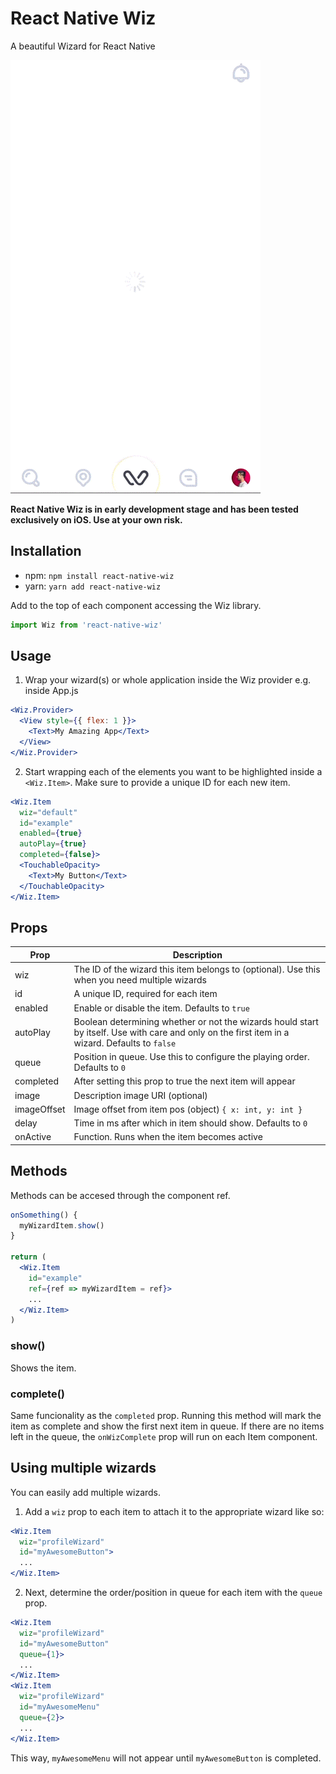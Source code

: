 # React Native Wiz
A beautiful Wizard for React Native

![test](example/wiz.gif)

**React Native Wiz is in early development stage and has been tested exclusively on iOS. Use at your own risk.**
 
Installation
--- 
* npm: `npm install react-native-wiz`
* yarn: `yarn add react-native-wiz`

Add to the top of each component accessing the Wiz library.

```jsx
import Wiz from 'react-native-wiz'
```
 
Usage
---

1. Wrap your wizard(s) or whole application inside the Wiz provider e.g. inside App.js
```jsx
<Wiz.Provider>
  <View style={{ flex: 1 }}>
    <Text>My Amazing App</Text>
  </View>
</Wiz.Provider>
```

2. Start wrapping each of the elements you want to be highlighted inside a `<Wiz.Item>`. Make sure to provide a unique ID for each new item.
```jsx
<Wiz.Item
  wiz="default"
  id="example"
  enabled={true}
  autoPlay={true}
  completed={false}>
  <TouchableOpacity>
    <Text>My Button</Text>
  </TouchableOpacity>
</Wiz.Item>
```

Props
---

| Prop          | Description   |
| ------------- | ------------- |
| wiz           | The ID of the wizard this item belongs to (optional). Use this when you need multiple wizards |
| id            | A unique ID, required for each item |
| enabled       | Enable or disable the item. Defaults to `true` |
| autoPlay      | Boolean determining whether or not the wizards hould start by itself. Use with care and only on the first item in a wizard. Defaults to `false` | 
| queue         | Position in queue. Use this to configure the playing order. Defaults to `0` |
| completed     | After setting this prop to true the next item will appear |
| image         | Description image URI (optional) |
| imageOffset   | Image offset from item pos (object) `{ x: int, y: int }` |
| delay         | Time in ms after which in item should show. Defaults to `0` |
| onActive      | Function. Runs when the item becomes active |

Methods
---

Methods can be accesed through the component ref.

```jsx
onSomething() {
  myWizardItem.show()
}

return (
  <Wiz.Item  
    id="example"
    ref={ref => myWizardItem = ref}>
    ...
  </Wiz.Item>
)
```

### show()
Shows the item.

### complete()
Same funcionality as the `completed` prop. Running this method will mark the item as complete and show the first next item in queue. If there are no items left in the queue, the `onWizComplete` prop will run on each Item component.

Using multiple wizards
---

You can easily add multiple wizards.

1. Add a `wiz` prop to each item to attach it to the appropriate wizard like so:

```jsx
<Wiz.Item
  wiz="profileWizard"
  id="myAwesomeButton">
  ...
</Wiz.Item>
```

2. Next, determine the order/position in queue for each item with the `queue` prop.

```jsx
<Wiz.Item
  wiz="profileWizard"
  id="myAwesomeButton"
  queue={1}>
  ...
</Wiz.Item>
<Wiz.Item
  wiz="profileWizard"
  id="myAwesomeMenu"
  queue={2}>
  ...
</Wiz.Item>
```

This way, `myAwesomeMenu` will not appear until `myAwesomeButton` is completed.
